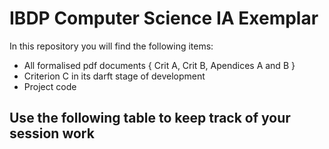 # IBDP Computer Science IA Exemplar

In this repository you will find the following items:

- All formalised pdf documents { Crit A, Crit B, Apendices A and B }
- Criterion C in its darft stage of development
- Project code

## Use the following table to keep track of your session work